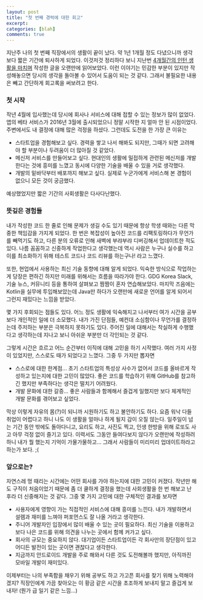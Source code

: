 ```yaml
---
layout: post
title: "첫 번째 경력에 대한 회고"
excerpt:
categories: [blah]
comments: true
---
```


지난주 나의 첫 번째 직장에서의 생활이 끝이 났다. 약 1년 1개월 정도 다녔으니까 생각보다 짧은 기간에 퇴사하게 되었다. 이것저것 정리하다 보니 지난번 [4개월간의 인턴 생활을 마치며](http://dudmy.net/blah/2016/01/03/remembrance-intern/) 작성한 글을 오랜만에 읽어보았다. 이런 이야기는 민감한 부분이 있지만 작성해놓으면 당시의 생각을 돌아볼 수 있어서 도움이 되는 것 같다. 그래서 불필요한 내용은 빼고 간단하게 회고록을 써보려고 한다.

### 첫 시작

작년 4월에 입사했는데 당시에 회사나 서비스에 대해 접할 수 있는 정보가 많이 없었다. 앱의 베타 서비스가 2016년 3월에 출시되었으니 정말 시작한 지 얼마 안 된 시점이었다. 주변에서도 내 결정에 대해 많은 걱정을 하셨다. 그런데도 도전을 한 가장 큰 이유는

* 스타트업을 경험해보고 싶다. 경력을 쌓고 나서 해봐도 되지만, 그때가 되면 고려해야 할 부분이나 두려움이 더 많아질 것 같았다.
* 메신저 서비스를 만들어보고 싶다. 현대인의 생활에 밀접하게 관련된 메신저를 개발한다는 것에 흥미를 느꼈고 동시에 다양한 기술을 배울 수 있을 거로 생각했다.
* 개발의 밑바닥부터 배포까지 해보고 싶다. 실제로 누군가에게 서비스해 본 경험이 없으니 모든 것이 궁금했다.

예상했었지만 짧은 기간의 사회생활은 다사다난했다.

### 뜻깊은 경험들

내가 작성한 코드 한 줄로 인해 문제가 생길 수도 있기 때문에 항상 학생 때와는 다른 막중한 책임감을 가지게 되었다. 한 번은 복잡성이 높아진 코드를 리팩토링하다가 무언가를 빼먹기도 하고, 다른 분의 오류로 인해 새벽에 부랴부랴 디버깅해서 업데이트한 적도 있다. 나름 꼼꼼하고 신중하게 작업한다고 생각했는데 역시 사람은 누구나 실수를 하고 이를 최소화하기 위해 테스트 코드나 코드 리뷰를 하는구나! 라고 느꼈다.

또한, 현업에서 사용하는 최신 기술 동향에 대해 알게 되었다. 익숙한 방식으로 작업하는 게 당장은 편하긴 하지만 미래를 위해서는 흐름을 따라가야 한다. GDG Korea Slack, 기술 뉴스, 커뮤니티 등을 통하여 살펴보고 짬짬이 혼자 연습해보았다. 마지막 즈음에는 Kotlin을 실무에 투입해보았는데 Java만 하다가 오랜만에 새로운 언어를 알게 되어서 그런지 재밌다는 느낌을 받았다.

몇 가지 후회되는 점들도 있다. 어느 정도 생활에 익숙해지고 나서부터 여가 시간을 공부보다 개인적인 일에 더 소모했다. 내가 가진 단점들, 예컨대 소심함이나 무언가를 결정하는데 주저하는 부분은 극복하지 못하기도 있다. 주어진 일에 대해서는 착실하게 수행했다고 생각하는데 지나고 보니 아쉬운 부분만 더 각인되는 것 같다.

그렇게 시간은 흐르고 어느 순간부터 이직에 대해 고민을 하기 시작했다. 여러 가지 사정이 있었지만, 스스로도 때가 되었다고 느꼈다. 그중 두 가지만 뽑자면

* 스스로에 대한 한계점... 초기 스타트업의 특성상 사수가 없어서 코드를 올바르게 작성하고 있는지에 대한 고민이 많았다. 좋은 코드를 학습하기 위해 GitHub를 참고하긴 했지만 부족하다는 생각은 떨치기 어려웠다.
* 개발 문화에 대한 갈증... 좋은 사람들과 함께해서 즐겁게 일했지만 보다 체계적인 개발 문화를 겪어보고 싶었다.

막상 이렇게 자유의 몸(?)이 되니까 시원하기도 하고 불안하기도 하다. 요즘 워낙 다들 취업이 어렵다고 하니 나도 이 생활을 얼마나 하게 될지 감이 오질 않는다. 일주일이 넘는 기간 동안 밖에도 돌아다니고, 요리도 하고, 사진도 찍고, 인생 한방을 위해 로또도 사고 아무 걱정 없이 즐기고 있다. 이력서도 그동안 들여다보지 않다가 오랜만에 작성하려 하니 내가 뭘 했는지 기억이 가물가물하고... 그래서 사람들이 미리미리 업데이트하라고 하는가 보다. ;(

### 앞으로는?

자연스레 멍 때리는 시간에는 어떤 회사를 가야 하는지에 대한 고민이 커졌다. 작년만 해도 구직이 처음이었기 때문에 좀 더 쿨하게 결정을 했는데 사회생활을 한 번 해보고 난 후라 더 신중해지는 것 같다. 그중 몇 가지 고민에 대한 구체적인 결과를 보자면

* 사용자에게 영향이 가는 직접적인 서비스에 대해 흥미를 느낀다. 내가 개발하면서 설렘과 재미를 느껴야 퍼포먼스도 잘 나올 거라고 생각한다.
* 주니어 개발자인 입장에서 많이 배울 수 있는 곳이 필요하다. 최신 기술을 이용하고 보다 나은 코드를 위해 의견을 나누는 곳에서 함께 커가고 싶다.
* 회사의 규모는 중요하지 않다. 대기업이든 스타트업이든 각 회사만의 장단점이 있고 어디든 발전이 있는 곳이면 괜찮다고 생각한다.
* 지금까지 안드로이드 개발을 주로 해와서 다른 것도 도전해볼까 했지만, 아직까진 모바일 개발이 재미있다.

이제부터는 나의 부족함을 채우기 위해 공부도 하고 가고픈 회사를 찾기 위해 노력해야겠지? 직장인에게 가끔 찾아오는 이 황금 같은 시간을 초조하게 보내지 말고 즐겁게 보내자! (뭔가 급 일기 같은 느낌...)
